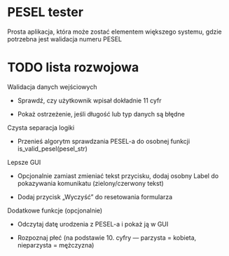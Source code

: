 # PESEL tester
Prosta aplikacja, która może zostać elementem większego systemu, gdzie potrzebna jest walidacja numeru PESEL

# TODO lista rozwojowa
Walidacja danych wejściowych

- Sprawdź, czy użytkownik wpisał dokładnie 11 cyfr

- Pokaż ostrzeżenie, jeśli długość lub typ danych są błędne

Czysta separacja logiki

- Przenieś algorytm sprawdzania PESEL-a do osobnej funkcji is_valid_pesel(pesel_str)

Lepsze GUI

- Opcjonalnie zamiast zmieniać tekst przycisku, dodaj osobny Label do pokazywania komunikatu (zielony/czerwony tekst)

- Dodaj przycisk „Wyczyść” do resetowania formularza

Dodatkowe funkcje (opcjonalnie)

- Odczytaj datę urodzenia z PESEL-a i pokaż ją w GUI

- Rozpoznaj płeć (na podstawie 10. cyfry — parzysta = kobieta, nieparzysta = mężczyzna)

